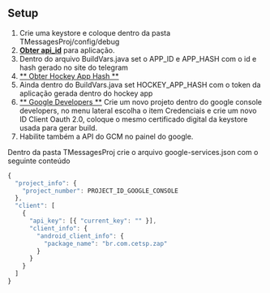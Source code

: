 ## Setup

1. Crie uma keystore e coloque dentro da pasta TMessagesProj/config/debug
2. [**Obter api_id**](https://core.telegram.org/api/obtaining_api_id) para aplicação.
3. Dentro do arquivo BuildVars.java set o APP_ID e APP_HASH com o id e hash gerado no site do telegram
4. [** Obter Hockey App Hash **](https://hockeyapp.net/)
5. Ainda dentro do BuildVars.java set HOCKEY_APP_HASH com o token da aplicação gerada dentro do hockey app
6. [** Google Developers **](https://console.developers.google.com/) Crie um novo projeto dentro do google console developers,
no menu lateral escolha o item Credenciais e crie um novo ID Client Oauth 2.0, coloque o mesmo certificado digital da keystore usada para gerar build.
7. Habilite também a API do GCM no painel do google.

Dentro da pasta TMessagesProj crie o arquivo google-services.json com o seguinte conteúdo

```javascript
{
  "project_info": {
    "project_number": PROJECT_ID_GOOGLE_CONSOLE
  },
  "client": [
    {
      "api_key": [{ "current_key": "" }],
      "client_info": {
        "android_client_info": {
          "package_name": "br.com.cetsp.zap"
        }
      }
    }
  ]
}
```
